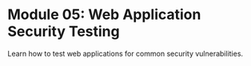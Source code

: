 # Module 05: Web Application Security Testing

Learn how to test web applications for common security vulnerabilities.
